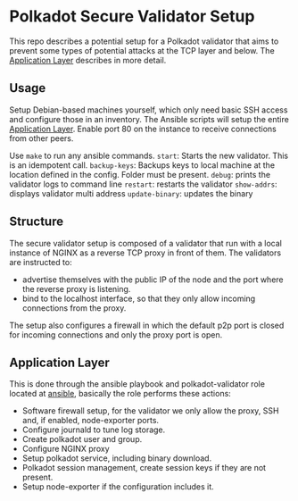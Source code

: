 # Polkadot Secure Validator Setup

This repo describes a potential setup for a Polkadot validator that aims to
prevent some types of potential attacks at the TCP layer and below.
The [Application Layer](#application-layer) describes in more detail.

## Usage
Setup Debian-based machines yourself, which only need basic SSH access and 
configure those in an inventory. The Ansible scripts will setup the entire 
[Application Layer](#application-layer). Enable port 80 on the instance to receive connections from other peers.

Use `make` to run any ansible commands. 
`start`: Starts the new validator. This is an idempotent call.
`backup-keys`: Backups keys to local machine at the location defined in the config. Folder must be present.
`debug`: prints the validator logs to command line
`restart`: restarts the validator
`show-addrs`: displays validator multi address
`update-binary`: updates the binary


## Structure
The secure validator setup is composed of a validator that run with a local
instance of NGINX as a reverse TCP proxy in front of them. The validators are instructed to:
* advertise themselves with the public IP of the node and the port where the
reverse proxy is listening.
* bind to the localhost interface, so that they only allow incoming connections from the
proxy.

The setup also configures a firewall in which the default p2p port is closed for
incoming connections and only the proxy port is open.

## Application Layer

This is done through the ansible playbook and polkadot-validator role located at
[ansible](/ansible), basically the role performs these actions:

* Software firewall setup, for the validator we only allow the proxy, SSH and, if
enabled, node-exporter ports.
* Configure journald to tune log storage.
* Create polkadot user and group.
* Configure NGINX proxy
* Setup polkadot service, including binary download.
* Polkadot session management, create session keys if they are not present.
* Setup node-exporter if the configuration includes it.
